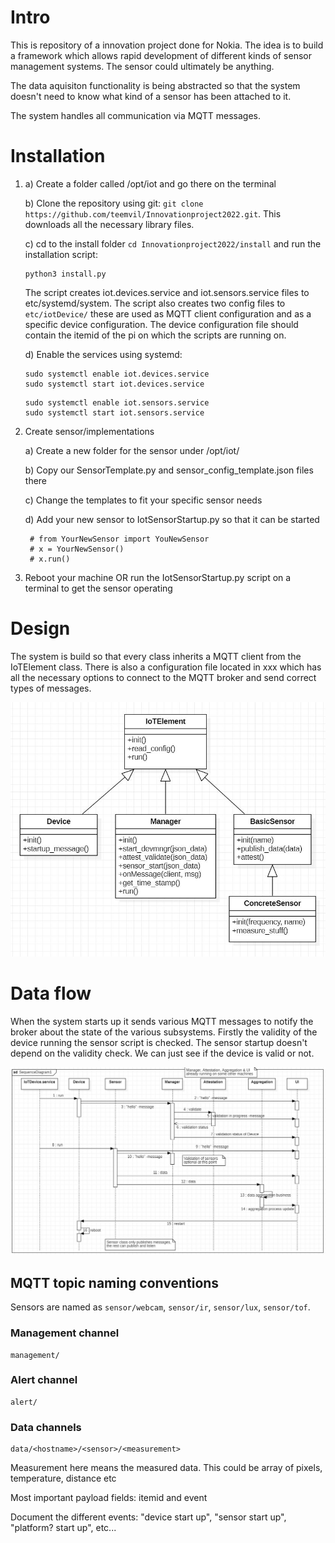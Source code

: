 # Intro

This is repository of a innovation project done for Nokia. The idea is to build a framework which allows rapid development of different kinds of sensor management systems. The sensor could ultimately be anything. 

The data aquisiton functionality is being abstracted so that the system doesn't need to know what kind of a sensor has been attached to it.

The system handles all communication via MQTT messages. 

# Installation

1.  a) Create a folder called  /opt/iot and go there on the terminal

    b) Clone the repository using git: `git clone https://github.com/teemvil/Innovationproject2022.git`. This downloads all the necessary library files.
    
    c) cd to the install folder `cd Innovationproject2022/install` and run the installation script: 
    ```
    python3 install.py
    ```

    The script creates iot.devices.service and iot.sensors.service files to etc/systemd/system. The script also creates two config files to `etc/iotDevice/` these are used as MQTT client configuration and as a specific device configuration. The device configuration file should contain the itemid of the pi on which the scripts are running on.
    
    d) Enable the services using systemd:

    ```
    sudo systemctl enable iot.devices.service
    sudo systemctl start iot.devices.service
    ```

    ```
    sudo systemctl enable iot.sensors.service
    sudo systemctl start iot.sensors.service
    ```

2. Create sensor/implementations 

    a) Create a new folder for the sensor under /opt/iot/    

    b) Copy our SensorTemplate.py and sensor_config_template.json files there    

    c) Change the templates to fit your specific sensor needs    

    d) Add your new sensor to IotSensorStartup.py so that it can be started

        # from YourNewSensor import YouNewSensor
        # x = YourNewSensor()
        # x.run()

3. Reboot your machine OR run the IotSensorStartup.py script on a terminal to get the sensor operating


# Design

The system is build so that every class inherits a MQTT client from the IoTElement class. There is also a configuration file located in xxx which has all the necessary options to connect to the MQTT broker and send correct types of messages.

![device class diagram](documentation/pics/insidedevice.JPG)

# Data flow

When the system starts up it sends various MQTT messages to notify the broker about the state of the various subsystems. Firstly the validity of the device running the sensor script is checked. The sensor startup doesn't depend on the validity check. We can just see if the device is valid or not. 

![sequence diagram](documentation/pics/devicesequence.JPG)

## MQTT topic naming conventions

Sensors are named as `sensor/webcam`, `sensor/ir`, `sensor/lux`, `sensor/tof`.

### Management channel
```
management/
```

### Alert channel
```
alert/
```

### Data channels
```
data/<hostname>/<sensor>/<measurement>
```
Measurement here means the measured data. This could be array of pixels, temperature, distance etc


Most important payload fields:
itemid and event

Document the different events:
"device start up", "sensor start up", "platform? start up", etc...
